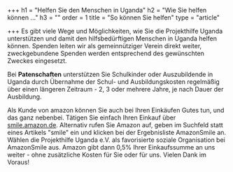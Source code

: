 +++
h1 = "Helfen Sie den Menschen in Uganda"
h2 = "Wie Sie helfen können ..."
h3 = ""
order = 1
title = "So können Sie helfen"
type = "article"

+++
Es gibt viele Wege und Möglichkeiten, wie Sie die Projekthilfe Uganda unterstützen und damit den hilfsbedürftigen Menschen in Uganda helfen können. Spenden leiten wir als gemeinnütziger Verein direkt weiter, zweckgebundene Spenden werden entsprechend des gewünschten Zweckes eingesetzt. 

Bei **Patenschaften** unterstützen Sie Schulkinder oder Auszubildende in Uganda durch Übernahme der Schul- und Ausbildungskosten regelmäßig über einen längeren Zeitraum - 2, 3 oder mehrere Jahre, je nach Dauer der Ausbildung.

Als Kunde von amazon können Sie auch bei Ihren Einkäufen Gutes tun, und das ganz nebenbei. Tätigen Sie einfach Ihren Einkauf über <a target="_blank" href="https://smile.amazon.de/">smile.amazon.de</a>. Alternativ rufen Sie Amazon auf, geben im Suchfeld statt eines Artikels "smile" ein und klicken bei der Ergebnisliste AmazonSmile an. Wählen die Projekthilfe Uganda e.V. als favorisierte soziale Organisation bei AmazonSmile aus. Amazon gibt dann 0,5% Ihrer Einkaufssumme an uns weiter - ohne zusätzliche Kosten für Sie oder für uns. Vielen Dank im Voraus!